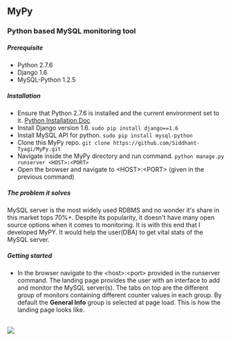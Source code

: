 ## MyPy
### Python based MySQL monitoring tool

##### Prerequisite
* Python 2.7.6
* Django 1.6
* MySQL-Python 1.2.5

##### Installation
* Ensure that Python 2.7.6 is installed and the current environment set to it. [Python Installation Doc](https://docs.python.org/2/install/)
* Install Django version 1.6. `sudo pip install django==1.6`
* Install MySQL API for python. `sudo pip install mysql-python`
* Clone this MyPy repo. `git clone https://github.com/Siddhant-Tyagi/MyPy.git`
* Navigate inside the MyPy directory and run command. `python manage.py runserver <HOST>:<PORT>`
* Open the browser and navigate to \<HOST>:\<PORT> (given in the previous command)

##### The problem it solves
MySQL server is the most widely used RDBMS and no wonder it's share in this market tops 70%+. Despite its popularity, it doesn't have many open source options when it comes to monitoring. It is with this end that I developed MyPY. It would help the user(DBA) to get vital stats of the MySQL server.

##### Getting started
* In the browser navigate to the \<host>:\<port> provided in the runserver command. The landing page provides the user with an interface to add and monitor the MySQL server(s). The tabs on top are the different group of monitors containing different counter values in each group. By default the **General Info** group is selected at page load. This is how the landing page looks like.
<br><br>
<img src="http://i.imgur.com/ODD8OqM.png?1">

